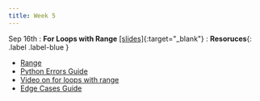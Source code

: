 ```yaml
---
title: Week 5
---
```


Sep 16th
: **For Loops with Range** [\[slides\]](https://docs.google.com/presentation/d/12edsd2b5t6yazX7dz54pUj7A9DZ4U6NL6A7ls2yKYsk/edit?usp=sharing){:target="\_blank"}
: **Resoruces**{: .label .label-blue }
- [Range](https://www.programiz.com/python-programming/methods/built-in/range)
- [Python Errors Guide](https://docs.google.com/document/d/1S9DKwV66X5zdpiikkvXE7OnUneR4FRKem3v2xGc4zRg/edit?usp=sharing)
- [Video on for loops with range](https://www.youtube.com/watch?v=KWgYha0clzw)
- [Edge Cases Guide](https://docs.google.com/document/d/1erH8pX7RWOcaF2SLMjThGzq7nwDChwIruURsV9-wGN8/edit?usp=sharing)